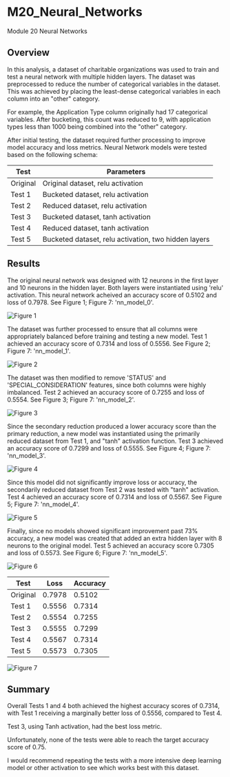 # M20_Neural_Networks
Module 20 Neural Networks

## Overview

In this analysis, a dataset of charitable organizations was used to train and test a neural network with multiple hidden layers. The dataset was preprocessed to reduce the number of categorical variables in the dataset. This was achieved by placing the least-dense categorical variables in each column into an "other" category.

For example, the Application Type column originally had 17 categorical variables. After bucketing, this count was reduced to 9, with application types less than 1000 being combined into the "other" category. 

After initial testing, the dataset required further processing to improve model accuracy and loss metrics. Neural Network models were tested based on the following schema: 

|Test|Parameters|
|---|-----------|
|Original|Original dataset, relu activation|
|Test 1|Bucketed dataset, relu activation|
|Test 2|Reduced dataset, relu activation|
|Test 3|Bucketed dataset, tanh activation|
|Test 4|Reduced dataset, tanh activation|
|Test 5|Bucketed dataset, relu activation, two hidden layers|


## Results

The original neural network was designed with 12 neurons in the first layer and 10 neurons in the hidden layer. Both layers were instantiated using 'relu' activation. This neural network acheived an accuracy score of 0.5102 and loss of 0.7978. See Figure 1; Figure 7: 'nn_model_0'.

![Figure 1]('/challenge/analysis/Neural_Network_Model_Loss_Accuracy.png')

The dataset was further processed to ensure that all columns were appropriately balanced before training and testing a new model. Test 1 achieved an accuracy score of 0.7314 and loss of 0.5556. See Figure 2; Figure 7: 'nn_model_1'.

![Figure 2]('/challenge/analysis/Optimized_Neural_Network_Model_1H_Test_1_evaluation_graph.png')


The dataset was then modified to remove 'STATUS' and 'SPECIAL_CONSIDERATION' features, since both columns were highly imbalanced. Test 2 achieved an accuracy score of 0.7255 and loss of 0.5554. See Figure 3; Figure 7: 'nn_model_2'.

![Figure 3]('/challenge/analysis/Optimized_Reduced_Neural_Network_Model_1H_Test_2_evaluation_graph.png')

Since the secondary reduction produced a lower accuracy score than the primary reduction, a new model was instantiated using the primarily reduced dataset from Test 1, and "tanh" activation function. Test 3 achieved an accuracy score of 0.7299 and loss of 0.5555. See Figure 4; Figure 7: 'nn_model_3'.


![Figure 4]('/challenge/analysis/Optimized_Tanh_Neural_Network_Model_1H_Test_3_evaluation_graph.png')

Since this model did not significantly improve loss or accuracy, the secondarily reduced dataset from Test 2 was tested with "tanh" activation. Test 4 achieved an accuracy score of 0.7314 and loss of 0.5567. See Figure 5; Figure 7: 'nn_model_4'.

![Figure 5]('/challenge/analysis/Optimized_Tanh_Reduced_Neural_Network_Model_1H_Test_4_evaluation_graph.png')

Finally, since no models showed significant improvement past 73% accuracy, a new model was created that added an extra hidden layer with 8 neurons to the original model. Test 5 achieved an accuracy score 0.7305 and loss of 0.5573. See Figure 6; Figure 7: 'nn_model_5'.

![Figure 6]('/challenge/analysis/Optimized_Neural_Network_Model_2H_Test_5_evaluation_graph.png')



|Test|Loss|Accuracy|
|----|--------|----|
|Original|0.7978|0.5102|
|Test 1|0.5556|0.7314|
|Test 2|0.5554|0.7255|
|Test 3|0.5555|0.7299|
|Test 4|0.5567|0.7314|
|Test 5|0.5573|0.7305|
![Figure 7]('/challenge/analysis/Loss_Accuracy_Tests.png')
## Summary 

Overall Tests 1 and 4 both achieved the highest accuracy scores of 0.7314, with Test 1 receiving a marginally better loss of 0.5556, compared to Test 4. 

Test 3, using Tanh activation, had the best loss metric.

Unfortunately, none of the tests were able to reach the target accuracy score of 0.75.

I would recommend repeating the tests with a more intensive deep learning model or other activation to see which works best with this dataset. 